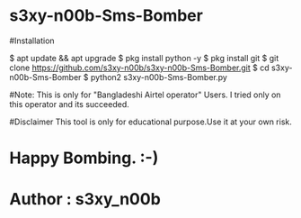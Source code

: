 # s3xy-n00b-Sms-Bomber

#Installation

$ apt update && apt upgrade
$ pkg install python -y
$ pkg install git
$ git clone https://github.com/s3xy-n00b/s3xy-n00b-Sms-Bomber.git
$ cd s3xy-n00b-Sms-Bomber
$ python2 s3xy-n00b-Sms-Bomber.py

#Note:
This is only for "Bangladeshi Airtel operator" Users. I tried only on this operator and its succeeded.

#Disclaimer
This tool is only for educational purpose.Use it at your own risk.

# Happy Bombing. :-)

# Author : s3xy_n00b
